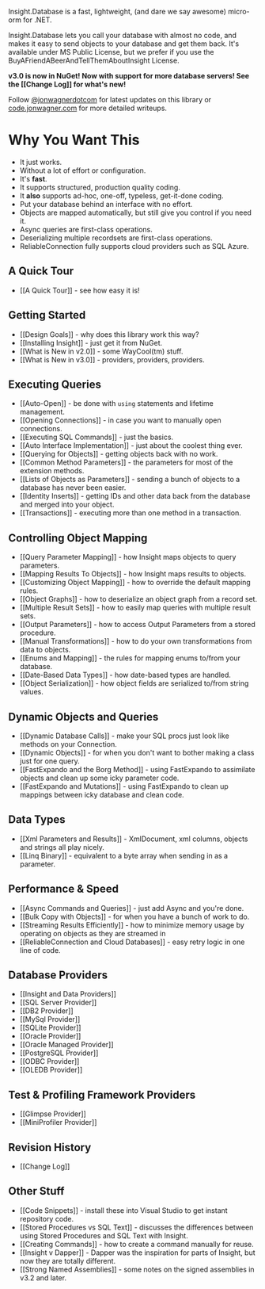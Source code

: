 Insight.Database is a fast, lightweight, (and dare we say awesome) micro-orm for .NET.

Insight.Database lets you call your database with almost no code, and makes it easy to send objects to your database and get them back. It's available under MS Public License, but we prefer if you use the BuyAFriendABeerAndTellThemAboutInsight License.

**v3.0 is now in NuGet! Now with support for more database servers! See the [[Change Log]] for what's new!**

Follow [@jonwagnerdotcom](http://twitter.com/#!jonwagnerdotcom) for latest updates on this library or [code.jonwagner.com](http://code.jonwagner.com) for more detailed writeups.

# Why You Want This #
- It just works. 
- Without a lot of effort or configuration. 
- It's **fast**.
- It supports structured, production quality coding.
- It **also** supports ad-hoc, one-off, typeless, get-it-done coding.
- Put your database behind an interface with no effort.
- Objects are mapped automatically, but still give you control if you need it.
- Async queries are first-class operations.
- Deserializing multiple recordsets are first-class operations.
- ReliableConnection fully supports cloud providers such as SQL Azure.

## A Quick Tour ##

* [[A Quick Tour]] - see how easy it is!

## Getting Started ##
* [[Design Goals]] - why does this library work this way?
* [[Installing Insight]] - just get it from NuGet.
* [[What is New in v2.0]] - some WayCool(tm) stuff.
* [[What is New in v3.0]] - providers, providers, providers.

## Executing Queries ##
* [[Auto-Open]] - be done with `using` statements and lifetime management.
* [[Opening Connections]] - in case you want to manually open connections.
* [[Executing SQL Commands]] - just the basics.
* [[Auto Interface Implementation]] - just about the coolest thing ever.
* [[Querying for Objects]] - getting objects back with no work.
* [[Common Method Parameters]] - the parameters for most of the extension methods.
* [[Lists of Objects as Parameters]] - sending a bunch of objects to a database has never been easier.
* [[Identity Inserts]] - getting IDs and other data back from the database and merged into your object.
* [[Transactions]] - executing more than one method in a transaction.

## Controlling Object Mapping ##
* [[Query Parameter Mapping]] - how Insight maps objects to query parameters.
* [[Mapping Results To Objects]] - how Insight maps results to objects.
* [[Customizing Object Mapping]] - how to override the default mapping rules.
* [[Object Graphs]] - how to deserialize an object graph from a record set.
* [[Multiple Result Sets]] - how to easily map queries with multiple result sets.
* [[Output Parameters]] - how to access Output Parameters from a stored procedure.
* [[Manual Transformations]] - how to do your own transformations from data to objects.
* [[Enums and Mapping]] - the rules for mapping enums to/from your database.
* [[Date-Based Data Types]] - how date-based types are handled.
* [[Object Serialization]] - how object fields are serialized to/from string values.

## Dynamic Objects and Queries ##
* [[Dynamic Database Calls]] - make your SQL procs just look like methods on your Connection.
* [[Dynamic Objects]] - for when you don't want to bother making a class just for one query.
* [[FastExpando and the Borg Method]] - using FastExpando to assimilate objects and clean up some icky parameter code.
* [[FastExpando and Mutations]] - using FastExpando to clean up mappings between icky database and clean code.

## Data Types ##
* [[Xml Parameters and Results]] - XmlDocument, xml columns, objects and strings all play nicely.
* [[Linq Binary]] - equivalent to a byte array when sending in as a parameter.

## Performance & Speed ##
* [[Async Commands and Queries]] - just add Async and you're done.
* [[Bulk Copy with Objects]] - for when you have a bunch of work to do.
* [[Streaming Results Efficiently]] - how to minimize memory usage by operating on objects as they are streamed in
* [[ReliableConnection and Cloud Databases]] - easy retry logic in one line of code.

## Database Providers ##

* [[Insight and Data Providers]]
* [[SQL Server Provider]]
* [[DB2 Provider]]
* [[MySql Provider]]
* [[SQLite Provider]]
* [[Oracle Provider]]
* [[Oracle Managed Provider]]
* [[PostgreSQL Provider]]
* [[ODBC Provider]]
* [[OLEDB Provider]]

## Test & Profiling Framework Providers ##

* [[Glimpse Provider]]
* [[MiniProfiler Provider]]

## Revision History ##
* [[Change Log]]

## Other Stuff ##
* [[Code Snippets]] - install these into Visual Studio to get instant repository code.
* [[Stored Procedures vs SQL Text]] - discusses the differences between using Stored Procedures and SQL Text with Insight.
* [[Creating Commands]] - how to create a command manually for reuse.
* [[Insight v Dapper]] - Dapper was the inspiration for parts of Insight, but now they are totally different.
* [[Strong Named Assemblies]] - some notes on the signed assemblies in v3.2 and later.
